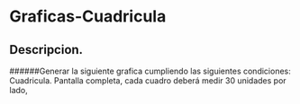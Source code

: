 # Graficas-Cuadricula
## Descripcion.
######Generar la siguiente grafica cumpliendo las siguientes condiciones:
Cuadricula. Pantalla completa, cada cuadro deberá medir 30 unidades por lado,
